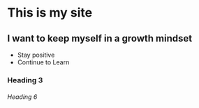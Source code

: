 # This is my site

## I want to keep myself in a growth mindset
- Stay positive
- Continue to Learn

### Heading 3

###### Heading 6


